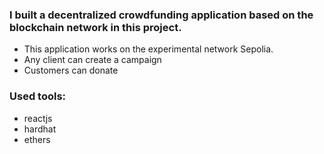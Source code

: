 ### I built a decentralized crowdfunding application based on the blockchain network in this project.
- This application works on the experimental network Sepolia.
- Any client can create a campaign
- Customers can donate
### Used tools:
- reactjs
- hardhat
- ethers

